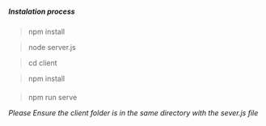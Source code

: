 ##### Instalation process
> npm install

> node server.js

> cd client


> npm install

####

> npm run serve

_Please Ensure the client folder is in the same directory with the sever.js file_

